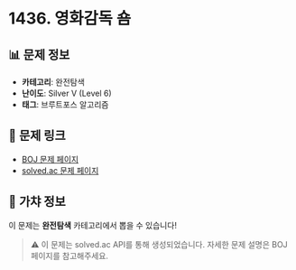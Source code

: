 # 1436. 영화감독 숌

## 📊 문제 정보
- **카테고리**: 완전탐색
- **난이도**: Silver V (Level 6)
- **태그**: 브루트포스 알고리즘

## 🔗 문제 링크
- [BOJ 문제 페이지](https://www.acmicpc.net/problem/1436)
- [solved.ac 문제 페이지](https://solved.ac/problems/1436)

## 🎯 가챠 정보
이 문제는 **완전탐색** 카테고리에서 뽑을 수 있습니다!

> ⚠️ 이 문제는 solved.ac API를 통해 생성되었습니다. 
> 자세한 문제 설명은 BOJ 페이지를 참고해주세요.
